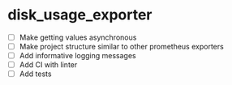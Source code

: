 # disk_usage_exporter
- [ ] Make getting values asynchronous
- [ ] Make project structure similar to other prometheus exporters
- [ ] Add informative logging messages
- [ ] Add CI with linter
- [ ] Add tests
